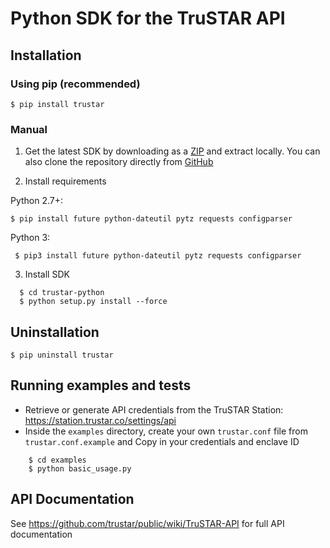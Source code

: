 # Python SDK for the TruSTAR API 


  
## Installation

### Using pip (recommended)
  ```shell
  $ pip install trustar
  ``` 
### Manual
1. Get the latest SDK by downloading as a [ZIP](https://github.com/trustar/trustar-python/archive/master.zip) and extract locally.  You can also clone the repository directly from [GitHub](https://github.com/trustar/trustar-python)

2. Install requirements

 Python 2.7+:
  ```shell
  $ pip install future python-dateutil pytz requests configparser
  ``` 
 Python 3:
  ```shell
   $ pip3 install future python-dateutil pytz requests configparser
  ``` 
3. Install SDK

  ```shell   
    $ cd trustar-python
    $ python setup.py install --force
   ```
 
## Uninstallation
```shell
$ pip uninstall trustar
```

## Running examples and tests
- Retrieve or generate API credentials from the TruSTAR Station: https://station.trustar.co/settings/api
- Inside the `examples` directory, create your own `trustar.conf` file from `trustar.conf.example` and Copy in your credentials and enclave ID 

```shell
    $ cd examples
    $ python basic_usage.py
```
## API Documentation

See https://github.com/trustar/public/wiki/TruSTAR-API for full API documentation
